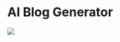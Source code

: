 # AI Blog Generator
<img src="https://s3-us-west-2.amazonaws.com/speedybrandimages/tmp_6b7a260e-a717-4625-b845-a7f8ee929ee3.webp">
